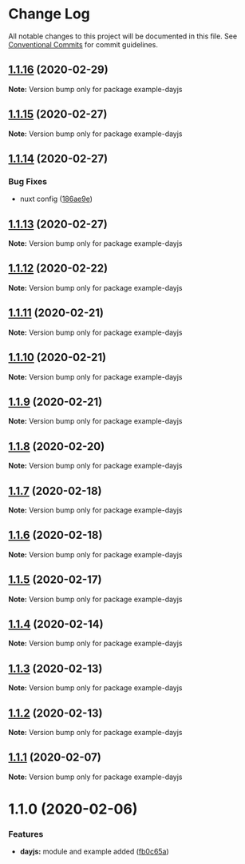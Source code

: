 # Change Log

All notable changes to this project will be documented in this file.
See [Conventional Commits](https://conventionalcommits.org) for commit guidelines.

## [1.1.16](https://git.awescode.com/awes-io/client/compare/example-dayjs@1.1.15...example-dayjs@1.1.16) (2020-02-29)

**Note:** Version bump only for package example-dayjs





## [1.1.15](https://git.awescode.com/awes-io/client/compare/example-dayjs@1.1.14...example-dayjs@1.1.15) (2020-02-27)

**Note:** Version bump only for package example-dayjs





## [1.1.14](https://git.awescode.com/awes-io/client/compare/example-dayjs@1.1.12...example-dayjs@1.1.14) (2020-02-27)


### Bug Fixes

* nuxt config ([186ae9e](https://git.awescode.com/awes-io/client/commits/186ae9e319be2290e97868cb0686ee0d171e8a41))





## [1.1.13](https://git.awescode.com/awes-io/client/compare/example-dayjs@1.1.12...example-dayjs@1.1.13) (2020-02-27)

**Note:** Version bump only for package example-dayjs





## [1.1.12](https://git.awescode.com/awes-io/client/compare/example-dayjs@1.1.11...example-dayjs@1.1.12) (2020-02-22)

**Note:** Version bump only for package example-dayjs





## [1.1.11](https://git.awescode.com/awes-io/client/compare/example-dayjs@1.1.10...example-dayjs@1.1.11) (2020-02-21)

**Note:** Version bump only for package example-dayjs





## [1.1.10](https://git.awescode.com/awes-io/client/compare/example-dayjs@1.1.9...example-dayjs@1.1.10) (2020-02-21)

**Note:** Version bump only for package example-dayjs





## [1.1.9](https://git.awescode.com/awes-io/client/compare/example-dayjs@1.1.8...example-dayjs@1.1.9) (2020-02-21)

**Note:** Version bump only for package example-dayjs





## [1.1.8](https://git.awescode.com/awes-io/client/compare/example-dayjs@1.1.7...example-dayjs@1.1.8) (2020-02-20)

**Note:** Version bump only for package example-dayjs





## [1.1.7](https://git.awescode.com/awes-io/client/compare/example-dayjs@1.1.6...example-dayjs@1.1.7) (2020-02-18)

**Note:** Version bump only for package example-dayjs





## [1.1.6](https://git.awescode.com/awes-io/client/compare/example-dayjs@1.1.5...example-dayjs@1.1.6) (2020-02-18)

**Note:** Version bump only for package example-dayjs





## [1.1.5](https://git.awescode.com/awes-io/client/compare/example-dayjs@1.1.4...example-dayjs@1.1.5) (2020-02-17)

**Note:** Version bump only for package example-dayjs





## [1.1.4](https://git.awescode.com/awes-io/client/compare/example-dayjs@1.1.3...example-dayjs@1.1.4) (2020-02-14)

**Note:** Version bump only for package example-dayjs





## [1.1.3](https://git.awescode.com/awes-io/client/compare/example-dayjs@1.1.2...example-dayjs@1.1.3) (2020-02-13)

**Note:** Version bump only for package example-dayjs





## [1.1.2](https://git.awescode.com/awes-io/client/compare/example-dayjs@1.1.1...example-dayjs@1.1.2) (2020-02-13)

**Note:** Version bump only for package example-dayjs





## [1.1.1](https://git.awescode.com/awes-io/client/compare/example-dayjs@1.1.0...example-dayjs@1.1.1) (2020-02-07)

**Note:** Version bump only for package example-dayjs





# 1.1.0 (2020-02-06)


### Features

* **dayjs:** module and example added ([fb0c65a](https://git.awescode.com/awes-io/client/commits/fb0c65abeebd05401a1fb5cbe6304a264c7ee42e))
